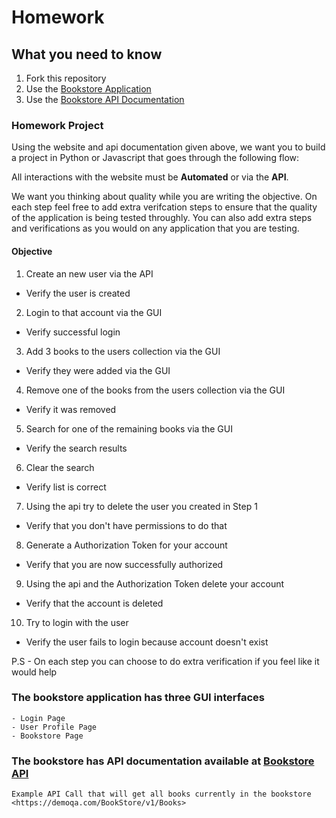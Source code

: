 # Homework


## What you need to know
1. Fork this repository
2. Use the [Bookstore Application](https://demoqa.com/books)
3. Use the [Bookstore API Documentation](https://demoqa.com/swagger/)
    
### Homework Project
Using the website and api documentation given above, we want you to build a project in Python or Javascript that goes through the following flow:

All interactions with the website must be **Automated** or via the **API**.

We want you thinking about quality while you are writing the objective. On each step feel free to add extra verifcation steps to ensure that the quality of the application is being tested throughly. You can also add extra steps and verifications as you would on any application that you are testing. 

#### Objective
1. Create an new user via the API
  * Verify the user is created
2. Login to that account via the GUI
  * Verify successful login
3. Add 3 books to the users collection via the GUI
  * Verify they were added via the GUI
4. Remove one of the books from the users collection via the GUI
  * Verify it was removed
5. Search for one of the remaining books via the GUI
  * Verify the search results
6. Clear the search
  * Verify list is correct
7. Using the api try to delete the user you created in Step 1
  * Verify that you don't have permissions to do that
8. Generate a Authorization Token for your account
  * Verify that you are now successfully authorized
9. Using the api and the Authorization Token delete your account
  * Verify that the account is deleted
10. Try to login with the user
  * Verify the user fails to login because account doesn't exist

P.S - On each step you can choose to do extra verification if you feel like it would help 

### The bookstore application has three GUI interfaces
    - Login Page
    - User Profile Page
    - Bookstore Page

### The bookstore has API documentation available at [Bookstore API](https://demoqa.com/swagger/)
    
    Example API Call that will get all books currently in the bookstore <https://demoqa.com/BookStore/v1/Books>
